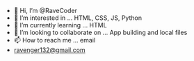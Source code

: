 - 👋 Hi, I’m @RaveCoder
- 👀 I’m interested in ... HTML, CSS, JS, Python
- 🌱 I’m currently learning ... HTML
- 💞️ I’m looking to collaborate on ... App building and local files
- 📫 How to reach me ... email
- ravenger132@gmail.com
